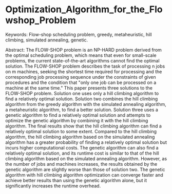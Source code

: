 # Optimization_Algorithm_for_the_Flowshop_Problem

Keywords: Flow-shop scheduling problem, greedy, metaheuristic, hill climbing, simulated annealing, genetic.

Abstract: The FLOW-SHOP problem is an NP-HARD problem derived from the optimal scheduling problem, which means that even for small-scale problems, the current state-of-the-art algorithms cannot find the optimal solution. The FLOW-SHOP problem describes the task of processing n jobs on m machines, seeking the shortest time required for processing and the corresponding job processing sequence under the constraints of given procedures and the condition that "only one job can be processed on a machine at the same time." This paper presents three solutions to the FLOW-SHOP problem. Solution one uses only a hill climbing algorithm to find a relatively optimal solution. Solution two combines the hill climbing algorithm from the greedy algorithm with the simulated annealing algorithm, a metaheuristic algorithm, to find a better solution. Solution three uses a genetic algorithm to find a relatively optimal solution and attempts to optimize the genetic algorithm by combining it with the hill climbing algorithm. The final results show that the hill climbing algorithm can find a relatively optimal solution to some extent. Compared to the hill climbing algorithm, the hill climbing algorithm based on the simulated annealing algorithm has a greater probability of finding a relatively optimal solution but incurs higher computational costs. The genetic algorithm can also find a relatively optimal solution, and its runtime cost is similar to that of the hill climbing algorithm based on the simulated annealing algorithm. However, as the number of jobs and machines increases, the results obtained by the genetic algorithm are slightly worse than those of solution two. The genetic algorithm with hill climbing algorithm optimization can converge faster and achieve better results than using the genetic algorithm alone, but it significantly increases the runtime overhead.

